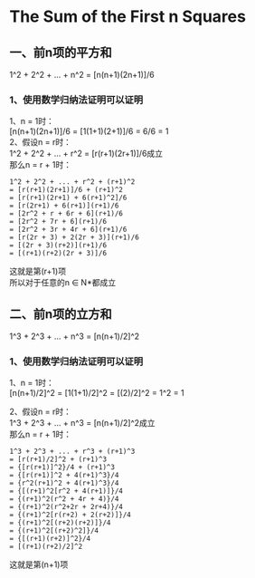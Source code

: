 # The Sum of the First n Squares

## 一、前n项的平方和
1^2 + 2^2 + ... + n^2 = [n(n+1)(2n+1)]/6  

### 1、使用数学归纳法证明可以证明
1、n = 1时：  
[n(n+1)(2n+1)]/6 = [1(1+1)(2+1)]/6 = 6/6 = 1  
2、假设n = r时：  
1^2 + 2^2 + ... + r^2 = [r(r+1)(2r+1)]/6成立  
那么n = r + 1时：
```
1^2 + 2^2 + ... + r^2 + (r+1)^2
= [r(r+1)(2r+1)]/6 + (r+1)^2
= [r(r+1)(2r+1) + 6(r+1)^2]/6
= [r(2r+1) + 6(r+1)](r+1)/6
= [2r^2 + r + 6r + 6](r+1)/6
= [2r^2 + 7r + 6](r+1)/6
= [2r^2 + 3r + 4r + 6](r+1)/6
= [r(2r + 3) + 2(2r + 3)](r+1)/6
= [(2r + 3)(r+2)](r+1)/6
= [(r+1)(r+2)(2r + 3)]/6
```
这就是第(r+1)项  
所以对于任意的n ∈ N*都成立  

## 二、前n项的立方和
1^3 + 2^3 + ... + n^3 = [n(n+1)/2]^2  

### 1、使用数学归纳法证明可以证明
1、n = 1时：  
[n(n+1)/2]^2 = [1(1+1)/2]^2 = [(2)/2]^2 = 1^2 = 1  

2、假设n = r时：  
1^3 + 2^3 + ... + n^3 = [n(n+1)/2]^2成立  
那么n = r + 1时：
```
1^3 + 2^3 + ... + r^3 + (r+1)^3 
= [r(r+1)/2]^2 + (r+1)^3 
= {[r(r+1)]^2}/4 + (r+1)^3 
= {[r(r+1)]^2 + 4(r+1)^3}/4
= {r^2(r+1)^2 + 4(r+1)^3}/4
= {[(r+1)^2[r^2 + 4(r+1)]}/4
= {(r+1)^2(r^2 + 4r + 4)}/4
= {(r+1)^2(r^2+2r + 2r+4)}/4
= {(r+1)^2[r(r+2) + 2(r+2)]}/4
= {(r+1)^2[(r+2)(r+2)]}/4
= {(r+1)^2[(r+2)^2]}/4
= {[(r+1)(r+2)]^2}/4
= [(r+1)(r+2)/2]^2
```
这就是第(n+1)项  
